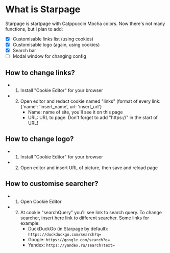 # What is Starpage
Starpage is startpage with Catppuccin Mocha colors. Now there's not many functions, but i plan to add:
- [x] Customisable links list (using cookies)
- [x] Customisable logo (again, using cookies)
- [x] Search bar
- [ ] Modal window for changing config

## How to change links?
- 1. Install "Cookie Editor" for your browser
- 2. Open editor and redact cookie named "links" (format of every link: {'name': 'insert_name', url: 'insert_url'}
        - Name: name of site, you'll see it on this page
        - URL: URL to page. Don't forget to add "https://" in the start of URL! 

## How to change logo?
- 1. Install "Cookie Editor" for your browser
- 2. Open editor and insert URL of picture, then save and reload page 

## How to customise searcher?
- 1. Open Cookie Editor
- 2. At cookie "searchQuery" you'll see link to search query. To change searcher, insert here link to different searcher. Some links for example:
        - DuckDuckGo (in Starpage by default): `https://duckduckgo.com/search?q=`
        - Google: `https://google.com/search?q=`
        - Yandex: `https://yandex.ru/search?text=`
